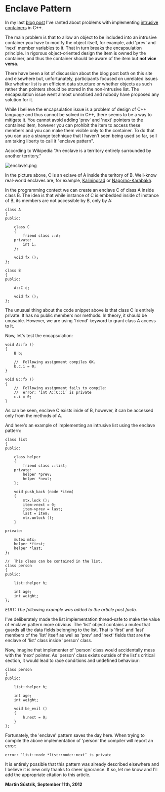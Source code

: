 # Enclave Pattern



In my last [blog post](/blog:8) I've ranted about problems with implementing [intrusive containers](http://www.boost.org/doc/libs/1_35_0/doc/html/intrusive/intrusive_vs_nontrusive.html) in C++.

The main problem is that to allow an object to be included into an intrusive container you have to modify the object itself, for example, add 'prev' and 'next' member variables to it. That in turn breaks the encapsulation principle. In rigorous object-oriented design the item is owned by the container, and thus the container should be aware of the item but **not vice versa**.

There have been a lot of discussion about the blog post both on this site and elsewhere but, unfortunately, participants focused on unrelated issues like whether list is an efficient data structure or whether objects as such rather than pointers should be stored in the non-intrusive list. The encapsulation issue went almost unnoticed and nobody have proposed any solution for it.

While I believe the encapsulation issue is a problem of design of C++ language and thus cannot be solved in C++, there seems to be a way to mitigate it. You cannot avoid adding 'prev' and 'next' pointers to the contained item, however you can prohibit the item to access these members and you can make them visible only to the container. To do that you can use a strange technique that I haven't seen being used so far, so I am taking liberty to call it "enclave pattern".

According to Wikipedia "An enclave is a territory entirely surrounded by another territory."

![enclave1.png](http://250bpm.wdfiles.com/local--files/blog:9/enclave1.png)

In the picture above, C is an eclave of A inside the teritory of B. Well-know real-world enclaves are, for example, [Kaliningrad](https://en.wikipedia.org/wiki/Kaliningrad_Oblast) or [Nagorno-Karabakh](https://en.wikipedia.org/wiki/Nagorno-Karabakh).

In the programming context we can create an enclave C of class A inside class B. The idea is that while instance of C is embedded inside of instance of B, its members are not accessible by B, only by A:

    class A
    {
    public:
    
        class C
        {
            friend class ::A;
        private:
            int i;
        };
    
        void fx ();
    };
    
    class B
    {
    public:
    
        A::C c;
    
        void fx ();
    };

The unusual thing about the code snippet above is that class C is entirely private. It has no public members nor methods. In theory, it should be unusable. However, we are using 'friend' keyword to grant class A access to it.

Now, let's test the encapsulation:

    void A::fx ()
    {
        B b;
    
        //  Following assignment compiles OK.
        b.c.i = 0;
    }
    
    void B::fx ()
    {
        //  Following assignment fails to compile:
        //  error: ‘int A::C::i’ is private
        c.i = 0;
    }

As can be seen, enclave C exists inide of B, however, it can be accessed only from the methods of A.

And here's an example of implementing an intrusive list using the enclave pattern:

    class list
    {
    public:
    
        class helper
        {
            friend class ::list;
        private:
            helper *prev;
            helper *next;
        };
    
        void push_back (node *item)
        {
            mtx.lock ();
            item->next = 0;
            item->prev = last;
            last = item;
            mtx.unlock ();
        }
    
    private:
    
        mutex mtx;
        helper *first;
        helper *last;
    };
    
    //  This class can be contained in the list.
    class person 
    {
    public:
    
        list::helper h;
    
        int age;
        int weight;
    };

_EDIT: The following example was added to the article post facto._

I've deliberately made the list implementation thread-safe to make the value of enclave pattern more obvious. The 'list' object contains a mutex that guards all the data fields belonging to the list. That is 'first' and 'last' members of the 'list' itself as well as 'prev' and 'next' fields that are the enclave of 'list' class inside 'person' class.

Now, imagine that implementer of 'person' class would accidentally mess with the 'next' pointer. As 'person' class exists outside of the list's critical section, it would lead to race conditions and undefined behaviour:

    class person 
    {
    public:
    
        list::helper h;
    
        int age;
        int weight;
    
        void be_evil ()
        {
            h.next = 0;
        }
    };

Fortunately, the 'enclave' pattern saves the day here. When trying to compile the above implementation of 'person' the compiler will report an error:

    error: ‘list::node *list::node::next’ is private

It is entirely possible that this pattern was already described elsewhere and I believe it is new only thanks to sheer ignorance. If so, let me know and I'll add the appropriate citation to this article.

**Martin Sústrik, September 11th, 2012**
